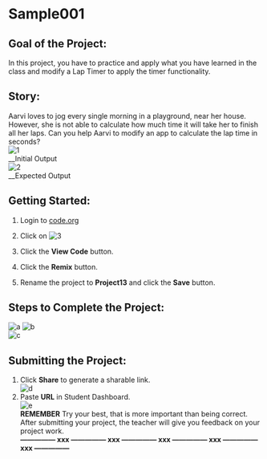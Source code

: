 # Sample001
## Goal of the Project: 
In this project, you have to practice and apply what you have learned in the class and modify a Lap Timer to apply the timer functionality.

## Story:  
Aarvi loves to jog every single morning in a playground, near her house. However, she is not able to calculate how much time it will take her to finish all her laps. Can you help Aarvi to modify an app to calculate the lap time in seconds?  
![1](https://user-images.githubusercontent.com/88723126/129438202-33f71091-8d05-47c1-b1ce-0d60a426b2e5.gif)    
__Initial Output  
![2](https://user-images.githubusercontent.com/88723126/129438210-6db5fba5-57ea-4592-8933-8fac871025da.gif)  
__Expected Output  

## Getting Started:  
1. Login to [code.org](http://code.org)

2. Click on ![3](https://user-images.githubusercontent.com/88723126/128972456-9162e6ae-833a-4a6a-90db-b3ed3a2e88ed.png) 

3. Click the __View Code__ button.

4. Click the __Remix__ button.

5. Rename the project to __Project13__ and click the __Save__ button.
		 
## Steps to Complete the Project:  
![a](https://user-images.githubusercontent.com/88723126/128972794-9bda7257-6fb3-4091-b215-e482e079a156.png) ![b](https://user-images.githubusercontent.com/88723126/128972810-2a73542b-d10c-47ac-a2be-2f88ffdc99eb.png)    
![c](https://user-images.githubusercontent.com/88723126/128972815-3943278d-ec6d-4626-b169-634ec360dcf3.png)  

## Submitting the Project:  
1. Click __Share__ to generate a sharable link.  
![d](https://user-images.githubusercontent.com/88723126/128972844-7ce95fe6-9e84-4c76-8793-297ed77b0334.gif)  
2. Paste __URL__ in Student Dashboard.  
![e](https://user-images.githubusercontent.com/88723126/128972851-da860648-14be-4042-a9eb-e2c4ef9f2366.png)    
__REMEMBER__ Try your best, that is more important than being correct.   
After submitting your project, the teacher will give you feedback on your project work.  
__————— xxx ————— xxx ————— xxx ————— xxx ————— xxx —————__



